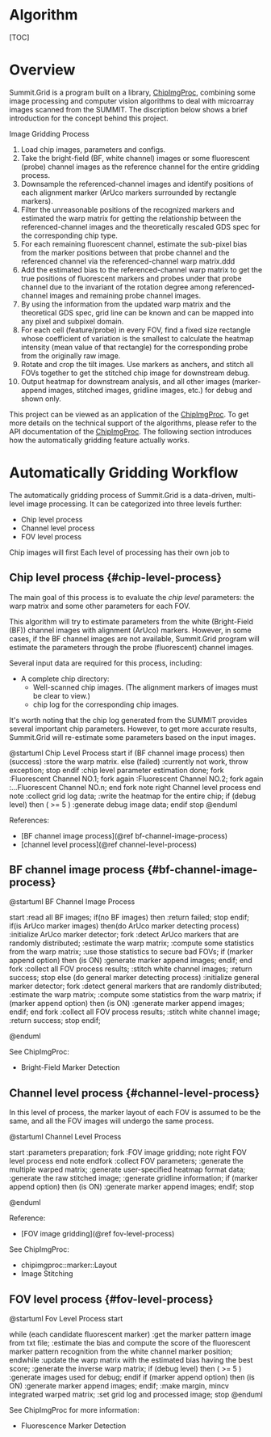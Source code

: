 
Algorithm
=========

[TOC]

Overview
========

Summit.Grid is a program built on a library, [ChipImgProc](http://gitlab.centrilliontech.com.tw:10088/centrillion/ChipImgProc), combining some image processing and computer vision algorithms to deal with microarray images scanned from the SUMMIT. The discription below shows a brief introduction for the concept behind this project.

Image Gridding Process

1. Load chip images, parameters and configs.
2. Take the bright-field (BF, white channel) images or some fluorescent (probe) channel images as the reference channel for the entire gridding process.
3. Downsample the referenced-channel images and identify positions of each alignment marker (ArUco markers surrounded by rectangle markers).
4. Filter the unreasonable positions of the recognized markers and estimated the warp matrix for getting the relationship between the referenced-channel images and the theoretically rescaled GDS spec for the corresponding chip type.
5. For each remaining fluorescent channel, estimate the sub-pixel bias from the marker positions between that probe channel and the referenced channel via the referenced-channel warp matrix.ddd
6. Add the estimated bias to the referenced-channel warp matrix to get the true positions of fluorescent markers and probes under that probe channel due to the invariant of the rotation degree among referenced-channel images and remaining probe channel images.
7. By using the information from the updated warp matrix and the theoretical GDS spec, grid line can be known and can be mapped into any pixel and subpixel domain.
8. For each cell (feature/probe) in every FOV, find a fixed size rectangle whose coefficient of variation is the smallest to calculate the heatmap intensity (mean value of that rectangle) for the corresponding probe from the originally raw image.
9. Rotate and crop the tilt images. Use markers as anchers, and stitch all FOVs together to get the stitched chip image for downstream debug.
10. Output heatmap for downstream analysis, and all other images (marker-append images, stitched images, gridline images, etc.) for debug and shown only.

This project can be viewed as an application of the [ChipImgProc](http://gitlab.centrilliontech.com.tw:10088/centrillion/ChipImgProc). To get more details on the technical support of the algorithms, please refer to the API documentation of the [ChipImgProc](http://gitlab.centrilliontech.com.tw:10088/centrillion/ChipImgProc). The following section introduces how the automatically gridding feature actually works.

Automatically Gridding Workflow
===============================

The automatically gridding process of Summit.Grid is a data-driven, multi-level image processing.
It can be categorized into three levels further:

* Chip level process
* Channel level process
* FOV level process

Chip images will first 
Each level of processing has their own job to 

Chip level process {#chip-level-process}
------------------

The main goal of this process is to evaluate the *chip level* parameters: the warp matrix and some other parameters for each FOV.

This algorithm will try to estimate parameters from the white (Bright-Field (BF)) channel images with alignment (ArUco) markers. However, in some cases, if the BF channel images are not available, Summit.Grid program will estimate the parameters through the probe (fluorescent) channel images.

Several input data are required for this process, including:

* A complete chip directory:
  * Well-scanned chip images. (The alignment markers of images must be clear to view.)
  * chip log for the corresponding chip images.

It's worth noting that the chip log generated from the SUMMIT provides several important chip parameters. However, to get more accurate results, Summit.Grid will re-estimate some parameters based on the input images.

@startuml Chip Level Process
start
if (BF channel image process) then (success)
    :store the warp matrix.
else (failed)
    :currently not work, throw exception;
    stop
endif
:chip level parameter estimation done;
fork
    :Fluorescent Channel NO.1;
fork again
    :Fluorescent Channel NO.2;
fork again
    :...Fluorescent Channel NO.n;
end fork
note right
    Channel level process
end note
:collect grid log data;
:write the heatmap for the entire chip;
if (debug level) then ( >= 5 )
    :generate debug image data;
endif
stop
@enduml
  
References:

* [BF channel image process](@ref bf-channel-image-process)
* [channel level process](@ref channel-level-process)

BF channel image process {#bf-channel-image-process}
---------------------------

@startuml BF Channel Image Process

start
:read all BF images;
if(no BF images) then
    :return failed;
    stop
endif;
if(is ArUco marker images) then(do ArUco marker detecting process)
    :initialize ArUco marker detector;
    fork
        :detect ArUco markers that are randomly distributed;
        :estimate the warp matrix;
        :compute some statistics from the warp matrix;
        :use those statistics to secure bad FOVs;
        if (marker append option) then (is ON)
            :generate marker append images;
        endif;
    end fork
    :collect all FOV process results;
    :stitch white channel images;
    :return success;
    stop
else (do general marker detecting process)
    :initialize general marker detector;
    fork
        :detect general markers that are randomly distributed;
        :estimate the warp matrix;
        :compute some statistics from the warp matrix;
        if (marker append option) then (is ON)
            :generate marker append images;
        endif;
    end fork
    :collect all FOV process results;
    :stitch white channel image;
    :return success;
    stop
endif;

@enduml

See ChipImgProc:

* Bright-Field Marker Detection

Channel level process {#channel-level-process}
---------------------

In this level of process, the marker layout of each FOV is assumed to be the same, and all the FOV images will undergo the same process.

@startuml Channel Level Process

start
:parameters preparation;
fork
    :FOV image gridding;
    note right
        FOV level process
    end note
endfork
:collect FOV parameters;
:generate the multiple warped matrix;
:generate user-specified heatmap format data;
:generate the raw stitched image;
:generate gridline information;
if (marker append option) then (is ON)
    :generate marker append images;
endif;
stop

@enduml

Reference:

* [FOV image gridding](@ref fov-level-process)

See ChipImgProc:

* chipimgproc::marker::Layout
* Image Stitching

FOV level process {#fov-level-process}
-----------------

@startuml Fov Level Process
start

while (each candidate fluorescent marker)
    :get the marker pattern image from txt file;
    :estimate the bias and compute the score of the fluorescent marker pattern recognition
     from the white channel marker position;
endwhile
:update the warp matrix with the estimated bias having the best score;
:generate the inverse warp matrix;
if (debug level) then ( >= 5 )
    :generate images used for debug;
endif
if (marker append option) then (is ON)
    :generate marker append images;
endif;
:make margin, mincv integrated warped matrix;
:set grid log and processed image;
stop
@enduml

See ChipImgProc for more information:

* Fluorescence Marker Detection